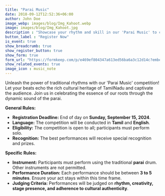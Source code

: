 ```yaml
---
title: "Parai Music"
date: 2018-09-12T12:52:36+06:00
author: John Doe
image_webp: images/blog/Img_Kahoot.webp
image: images/blog/Img_Kahoot.jpg
description : "Showcase your rhythm and skill in our 'Parai Music' to celebrate the vibrant heritage of Periyar!"
button_label : "Register Now"
is_event: true
show_breadcrumb: true
show_register_button: true
show_form: true
form_url: "https://formkeep.com/p/e469ef804347a613ed56ba6a3c12d14c?embedded=1"
show_related_events: true
image_icon : music_note
---
```



Unleash the power of traditional rhythms with our 'Parai Music' competition! Let your beats echo the rich cultural heritage of TamilNadu and captivate the audience. Join us in celebrating the essence of our roots through the dynamic sound of the parai.

**General Rules:**

- **Registration Deadline:** End of day on **Sunday, September 15, 2024**.
- **Language:** The competition will be conducted in **Tamil** and **English**.
- **Eligibility:** The competition is open to all; participants must perform solo.
- **Recognition:** The best performances will receive special recognition and prizes.

**Specific Rules:**

- **Instrument:** Participants must perform using the traditional **parai** drum. Other instruments are not permitted.
- **Performance Duration:** Each performance should be between **3 to 5 minutes**. Ensure your act stays within this time frame.
- **Judging Criteria:** Performances will be judged on **rhythm, creativity, stage presence, and adherence to cultural authenticity**.



